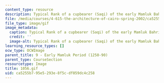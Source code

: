 ```yaml
---
content_type: resource
description: Typical Rank of a cupbearer (Saqi) of the early Mamluk Bahri period.
file: /media/courses/4-615-the-architecture-of-cairo-spring-2002/ca5255b795e5293e8f5cdf059dc4c258_1056.gif
file_type: image/gif
image_metadata:
  caption: Typical Rank of a cupbearer (Saqi) of the early Mamluk Bahri period.
  credit: ''
  image-alt: Typical Rank of a cupbearer (Saqi) of the early Mamluk Bahri period.
learning_resource_types: []
ocw_type: OCWImage
parent_title: 9 - Early Mamluk Period (1250-90)
parent_type: CourseSection
resourcetype: Image
title: 1056.gif
uid: ca5255b7-95e5-293e-8f5c-df059dc4c258
---
```

